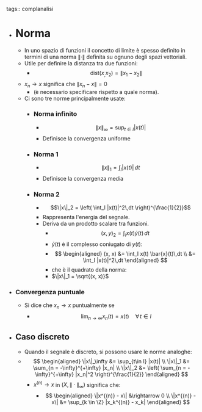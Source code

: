 tags:: complanalisi

- # Norma
	- In uno spazio di funzioni il concetto di limite è spesso definito in termini di una norma $\|\cdot\|$ definita su ognuno degli spazi vettoriali.
	- Utile per definire la distanza tra due funzioni:
		- $$\text{dist}(x_, x_2) = \|x_1 - x_2 \|$$
	- $x_n \rightarrow x$ significa che $\lVert x_n - x \rVert = 0$
		- (è necessario specificare rispetto a quale norma).
	- Ci sono tre norme principalmente usate:
		- ### Norma infinito
			- $$\|x\|_\infty = \sup_{t\in I} |x(t)|$$
			- Definisce la convergenza uniforme
		- ### Norma 1
			- $$\|x\|_1 = \int_I |x(t)|\,dt$$
			- Definisce la convergenza media
		- ### Norma 2
			- $$\|x\|_2 = \left( \int_I |x(t)|^2\,dt \right)^{\frac{1}{2}}$$
			- Rappresenta l'energia del segnale.
			- Deriva da un prodotto scalare tra funzioni.
				- $$(x, y)_2 = \int_I x(t)\bar{y}(t)\,dt$$
				- $\bar{y}(t)$ è il complesso coniugato di $y(t)$:
				- $$
				  \begin{aligned}
				  (x, x) &= \int_I x(t) \bar{x}(t)\,dt \\
				  &= \int_I |x(t)|^2\,dt
				  \end{aligned}
				  $$
				- che è il quadrato della norma:
				- $\|x\|_1 = \sqrt{(x, x)}$
- ### Convergenza puntuale
	- Si dice che $x_n \rightarrow x$ puntualmente se
		- $$\lim_{n \rightarrow \infty} x_n(t) = x(t)\quad\forall\, t \in I$$
- ## Caso discreto
	- Quando il segnale è discreto, si possono usare le norme analoghe:
	- $$
	  \begin{aligned}
	  \|x\|_\infty &= \sup_{t\in I} |x(t)| \\
	  \|x\|_1 &= \sum_{n = -\infty}^{+\infty} |x_n| \\
	  \|x\|_2 &= \left( \sum_{n = -\infty}^{+\infty} |x_n|^2 \right)^{\frac{1}{2}}
	  \end{aligned}
	  $$
		- $x^{(n)} \rightarrow x$ in $(X, \|\cdot\|_\infty)$ significa che:
			- $$
			  \begin{aligned}
			  \|x^{(n)} - x\| &\rightarrow 0 \\
			  \|x^{(n)} - x\| &= \sup_{k \in \Z} |x_k^{(n)} - x_k|
			  \end{aligned}
			  $$